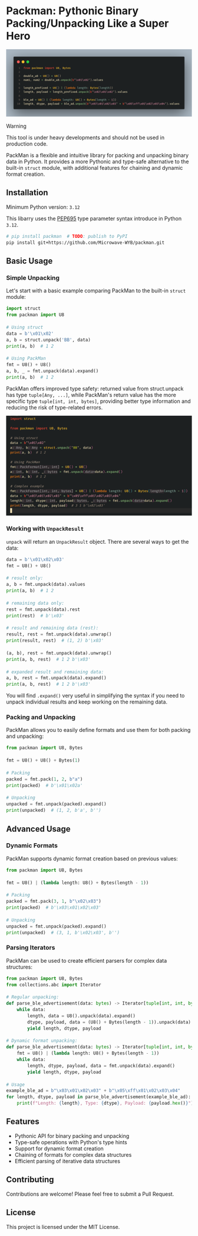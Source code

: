 # Packman: Pythonic Binary Packing/Unpacking Like a Super Hero

![intro](/images/intro.png)

> [!WARNING]
>
> This tool is under heavy developments and should not be used in production code.

PackMan is a flexible and intuitive library for packing and unpacking binary data in Python. It provides a more Pythonic and type-safe alternative to the built-in `struct` module, with additional features for chaining and dynamic format creation.

## Installation

Minimum Python version: `3.12`

This libarry uses the [PEP695](https://peps.python.org/pep-0695) type parameter syntax introduce in Python `3.12`.

```sh
# pip install packman  # TODO: publish to PyPI
pip install git+https://github.com/Microwave-WYB/packman.git
```

## Basic Usage

### Simple Unpacking

Let's start with a basic example comparing PackMan to the built-in `struct` module:

```python
import struct
from packman import U8

# Using struct
data = b'\x01\x02'
a, b = struct.unpack('BB', data)
print(a, b)  # 1 2

# Using PackMan
fmt = U8() + U8()
a, b, _ = fmt.unpack(data).expand()
print(a, b)  # 1 2
```

PackMan offers improved type safety: returned value from struct.unpack has type `tuple[Any, ...]`, while PackMan's return value has the more specific type `tuple[int, int, bytes]`, providing better type information and reducing the risk of type-related errors.

![type_demo](/images/type_demo.png)

### Working with `UnpackResult`

`unpack` will return an `UnpackResult` object. There are several ways to get the data:

```python
data = b'\x01\x02\x03'
fmt = U8() + U8()

# result only:
a, b = fmt.unpack(data).values
print(a, b)  # 1 2

# remaining data only:
rest = fmt.unpack(data).rest
print(rest)  # b'\x03'

# result and remaining data (rest):
result, rest = fmt.unpack(data).unwrap()
print(result, rest)  # (1, 2) b'\x03'

(a, b), rest = fmt.unpack(data).unwrap()
print(a, b, rest)  # 1 2 b'\x03'

# expanded result and remaining data:
a, b, rest = fmt.unpack(data).expand()
print(a, b, rest)  # 1 2 b'\x03'
```

You will find `.expand()` very useful in simplifying the syntax if you need to unpack individual results and keep working on the remaining data.

### Packing and Unpacking

PackMan allows you to easily define formats and use them for both packing and unpacking:

```python
from packman import U8, Bytes

fmt = U8() + U8() + Bytes(1)

# Packing
packed = fmt.pack(1, 2, b"a")
print(packed)  # b'\x01\x02a'

# Unpacking
unpacked = fmt.unpack(packed).expand()
print(unpacked)  # (1, 2, b'a', b'')
```

## Advanced Usage

### Dynamic Formats

PackMan supports dynamic format creation based on previous values:

```python
from packman import U8, Bytes

fmt = U8() | (lambda length: U8() + Bytes(length - 1))

# Packing
packed = fmt.pack(3, 1, b"\x02\x03")
print(packed)  # b'\x03\x01\x02\x03'

# Unpacking
unpacked = fmt.unpack(packed).expand()
print(unpacked)  # (3, 1, b'\x02\x03', b'')
```

### Parsing Iterators

PackMan can be used to create efficient parsers for complex data structures:

```python
from packman import U8, Bytes
from collections.abc import Iterator

# Regular unpacking:
def parse_ble_advertisement(data: bytes) -> Iterator[tuple[int, int, bytes]]:
    while data:
        length, data = U8().unpack(data).expand()
        dtype, payload, data = (U8() + Bytes(length - 1)).unpack(data).expand()
        yield length, dtype, payload

# Dynamic format unpacking:
def parse_ble_advertisement(data: bytes) -> Iterator[tuple[int, int, bytes]]:
    fmt = U8() | (lambda length: U8() + Bytes(length - 1))
    while data:
        length, dtype, payload, data = fmt.unpack(data).expand()
        yield length, dtype, payload

# Usage
example_ble_ad = b"\x03\x01\x02\x03" + b"\x05\xff\x01\x02\x03\x04"
for length, dtype, payload in parse_ble_advertisement(example_ble_ad):
    print(f"Length: {length}, Type: {dtype}, Payload: {payload.hex()}")
```

## Features

-   Pythonic API for binary packing and unpacking
-   Type-safe operations with Python's type hints
-   Support for dynamic format creation
-   Chaining of formats for complex data structures
-   Efficient parsing of iterative data structures

## Contributing

Contributions are welcome! Please feel free to submit a Pull Request.

## License

This project is licensed under the MIT License.
